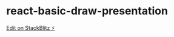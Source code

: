 # react-basic-draw-presentation

[Edit on StackBlitz ⚡️](https://stackblitz.com/edit/react-basic-draw-presentation)